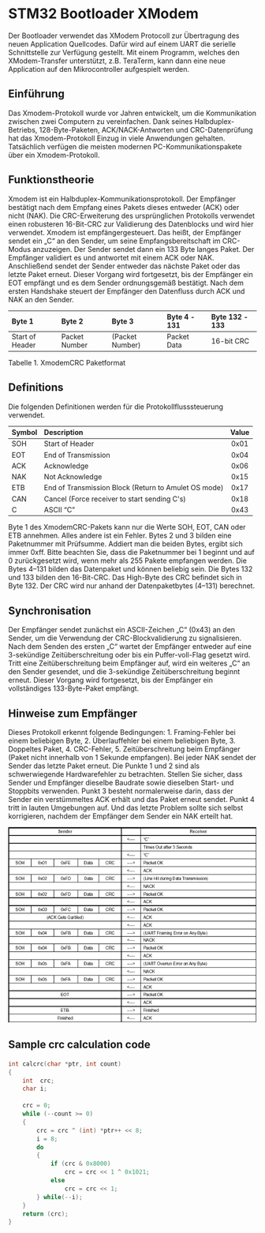 # STM32 Bootloader XModem

Der Bootloader verwendet das XModem Protocoll zur Übertragung des neuen Application Quellcodes.
Dafür wird auf einem UART die serielle Schnittstelle zur Verfügung gestellt. Mit einem Programm,
welches den XModem-Transfer unterstützt, z.B. TeraTerm, kann dann eine neue Application auf
den Mikrocontroller aufgespielt werden.



## Einführung

Das Xmodem-Protokoll wurde vor Jahren entwickelt, um die Kommunikation zwischen zwei Computern
zu vereinfachen. Dank seines Halbduplex-Betriebs, 128-Byte-Paketen, ACK/NACK-Antworten und
CRC-Datenprüfung hat das Xmodem-Protokoll Einzug in viele Anwendungen gehalten. Tatsächlich
verfügen die meisten modernen PC-Kommunikationspakete über ein Xmodem-Protokoll.


## Funktionstheorie

Xmodem ist ein Halbduplex-Kommunikationsprotokoll. Der Empfänger bestätigt nach dem Empfang eines
Pakets dieses entweder (ACK) oder nicht (NAK). Die CRC-Erweiterung des ursprünglichen Protokolls
verwendet einen robusteren 16-Bit-CRC zur Validierung des Datenblocks und wird hier verwendet.
Xmodem ist empfängergesteuert. Das heißt, der Empfänger sendet ein „C“ an den Sender, um seine
Empfangsbereitschaft im CRC-Modus anzuzeigen. Der Sender sendet dann ein 133 Byte langes Paket.
Der Empfänger validiert es und antwortet mit einem ACK oder NAK. Anschließend sendet der Sender
entweder das nächste Paket oder das letzte Paket erneut. Dieser Vorgang wird fortgesetzt, bis der
Empfänger ein EOT empfängt und es dem Sender ordnungsgemäß bestätigt. Nach dem ersten Handshake
steuert der Empfänger den Datenfluss durch ACK und NAK an den Sender.

| Byte 1 | Byte 2 | Byte 3 | Byte 4 - 131 | Byte 132 - 133 |
|:------ |:------ |:------ |:------------ |:-------------- |
| Start of Header | Packet Number | (Packet Number) | Packet Data | 16-bit CRC |

Tabelle 1. XmodemCRC Paketformat

## Definitions

Die folgenden Definitionen werden für die Protokollflusssteuerung verwendet.

| Symbol | Description | Value |
|:------ |:----------- |:-----:|
| SOH | Start of Header | 0x01 |
| EOT | End of Transmission | 0x04 |
| ACK | Acknowledge | 0x06 |
| NAK | Not Acknowledge | 0x15 |
| ETB | End of Transmission Block (Return to Amulet OS mode) | 0x17 |
| CAN | Cancel (Force receiver to start sending C's) | 0x18 |
| C | ASCII “C” | 0x43 |

Byte 1 des XmodemCRC-Pakets kann nur die Werte SOH, EOT, CAN oder ETB annehmen. Alles andere ist
ein Fehler. Bytes 2 und 3 bilden eine Paketnummer mit Prüfsumme. Addiert man die beiden Bytes, ergibt
sich immer 0xff. Bitte beachten Sie, dass die Paketnummer bei 1 beginnt und auf 0 zurückgesetzt wird,
wenn mehr als 255 Pakete empfangen werden. Die Bytes 4–131 bilden das Datenpaket und können beliebig
sein. Die Bytes 132 und 133 bilden den 16-Bit-CRC. Das High-Byte des CRC befindet sich in Byte 132.
Der CRC wird nur anhand der Datenpaketbytes (4–131) berechnet.

## Synchronisation

Der Empfänger sendet zunächst ein ASCII-Zeichen „C“ (0x43) an den Sender, um die Verwendung der
CRC-Blockvalidierung zu signalisieren. Nach dem Senden des ersten „C“ wartet der Empfänger entweder
auf eine 3-sekündige Zeitüberschreitung oder bis ein Puffer-voll-Flag gesetzt wird. Tritt eine
Zeitüberschreitung beim Empfänger auf, wird ein weiteres „C“ an den Sender gesendet, und die 3-sekündige
Zeitüberschreitung beginnt erneut. Dieser Vorgang wird fortgesetzt, bis der Empfänger ein vollständiges
133-Byte-Paket empfängt.

## Hinweise zum Empfänger

Dieses Protokoll erkennt folgende Bedingungen: 1. Framing-Fehler bei einem beliebigen Byte, 2.
Überlauffehler bei einem beliebigen Byte, 3. Doppeltes Paket, 4. CRC-Fehler, 5. Zeitüberschreitung
beim Empfänger (Paket nicht innerhalb von 1 Sekunde empfangen). Bei jeder NAK sendet der Sender das
letzte Paket erneut. Die Punkte 1 und 2 sind als schwerwiegende Hardwarefehler zu betrachten. Stellen
Sie sicher, dass Sender und Empfänger dieselbe Baudrate sowie dieselben Start- und Stoppbits verwenden.
Punkt 3 besteht normalerweise darin, dass der Sender ein verstümmeltes ACK erhält und das Paket erneut
sendet. Punkt 4 tritt in lauten Umgebungen auf. Und das letzte Problem sollte sich selbst korrigieren,
nachdem der Empfänger dem Sender ein NAK erteilt hat.

![Flowchart](./xFlow1.gif)

## Sample crc calculation code

```c
int calcrc(char *ptr, int count)
{
    int  crc;
    char i;

    crc = 0;
    while (--count >= 0)
    {
        crc = crc ^ (int) *ptr++ << 8;
        i = 8;
        do
        {
            if (crc & 0x8000)
                crc = crc << 1 ^ 0x1021;
            else
                crc = crc << 1;
        } while(--i);
    }
    return (crc);
}
```